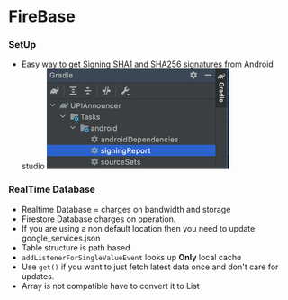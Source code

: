 # FireBase

### SetUp
- Easy way to get Signing SHA1 and SHA256 signatures from Android studio
![signing](../images/signing.png)

### RealTime Database
- Realtime Database = charges on bandwidth and storage
- Firestore Database charges on operation.
- If you are using a non default location then you need to update google_services.json
- Table structure is path based
- `addListenerForSingleValueEvent` looks up **Only** local cache
-  Use `get()` if you want to just fetch latest data once and don't care for updates.
-  Array is not compatible have to convert it to List